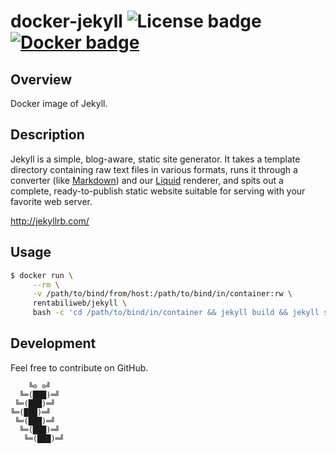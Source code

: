 # docker-jekyll ![License badge][license-img] [![Docker badge][docker-img]][docker-url]

## Overview

Docker image of Jekyll.

## Description

Jekyll  is a  simple, blog-aware,  static site  generator. It  takes a  template
directory  containing raw  text  files in  various formats,  runs  it through  a
converter  (like  [Markdown](http://daringfireball.net/projects/markdown/))  and
our [Liquid](https://github.com/Shopify/liquid/wiki)  renderer, and spits  out a
complete,  ready-to-publish  static  website  suitable  for  serving  with  your
favorite web server.

http://jekyllrb.com/

## Usage

```bash
$ docker run \
  	 --rm \
  	 -v /path/to/bind/from/host:/path/to/bind/in/container:rw \
	 rentabiliweb/jekyll \
	 bash -c 'cd /path/to/bind/in/container && jekyll build && jekyll serve'
```

## Development

Feel free to contribute on GitHub.

```
    ╚⊙ ⊙╝
  ╚═(███)═╝
 ╚═(███)═╝
╚═(███)═╝
 ╚═(███)═╝
  ╚═(███)═╝
   ╚═(███)═╝
```

[license-img]: https://img.shields.io/badge/license-ISC-blue.svg "License"
[docker-img]: https://img.shields.io/docker/pulls/rentabiliweb/jekyll.svg "Docker"
[docker-url]: https://registry.hub.docker.com/u/rentabiliweb/jekyll "Docker"
